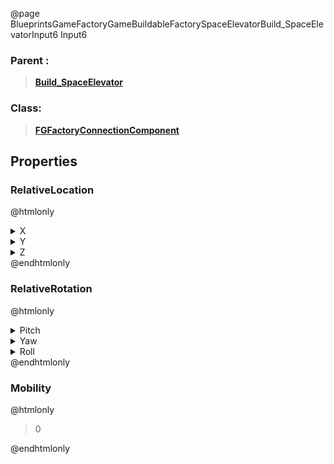 @page BlueprintsGameFactoryGameBuildableFactorySpaceElevatorBuild_SpaceElevatorInput6 Input6
### Parent :
<b><a href="_blueprints_game_factory_game_buildable_factory_space_elevator_build__space_elevator.html"><blockquote>Build_SpaceElevator</blockquote></a></b>
### Class:
<b><a href="_class_script_f_g_factory_connection_component.html"><blockquote>FGFactoryConnectionComponent</blockquote></a></b>
## Properties
### RelativeLocation
@htmlonly
<details>
 <summary>X</summary>
<blockquote>1780.0169677734375</blockquote>
</details>
<details>
 <summary>Y</summary>
<blockquote>2016.6806640625</blockquote>
</details>
<details>
 <summary>Z</summary>
<blockquote>134.54530334472656</blockquote>
</details>
@endhtmlonly

### RelativeRotation
@htmlonly
<details>
 <summary>Pitch</summary>
<blockquote>0</blockquote>
</details>
<details>
 <summary>Yaw</summary>
<blockquote>90</blockquote>
</details>
<details>
 <summary>Roll</summary>
<blockquote>0</blockquote>
</details>
@endhtmlonly

### Mobility
@htmlonly
<blockquote>0</blockquote>
@endhtmlonly

